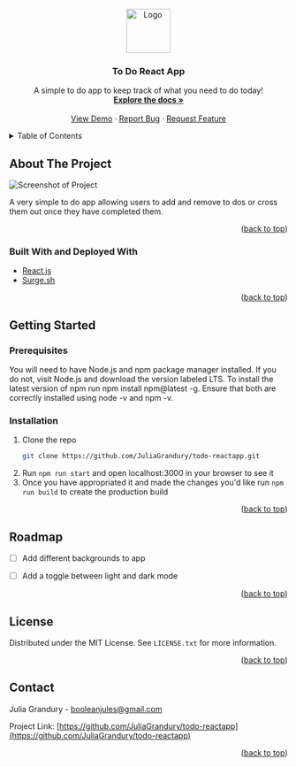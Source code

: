 
<!-- PROJECT LOGO -->
<br />
<div align="center">
  <a href="https://github.com/JuliaGrandury/todo-reactapp">
    <img src="https://img.icons8.com/fluency/64/000000/to-do.png" alt="Logo" width="80" height="80">
  </a>

  <h3 align="center">To Do React App</h3>

  <p align="center">
    A simple to do app to keep track of what you need to do today!
    <br />
    <a href="https://github.com/JuliaGrandury/todo-reactapp"><strong>Explore the docs »</strong></a>
    <br />
    <br />
    <a href="">View Demo</a>
    ·
    <a href="https://github.com/JuliaGrandury/todo-reactapp/issues">Report Bug</a>
    ·
    <a href="https://github.com/JuliaGrandury/todo-reactapp/issues">Request Feature</a>
  </p>
</div>



<!-- TABLE OF CONTENTS -->
<details>
  <summary>Table of Contents</summary>
  <ol>
    <li>
      <a href="#about-the-project">About The Project</a>
      <ul>
        <li><a href="#built-with">Built With</a></li>
      </ul>
    </li>
    <li>
      <a href="#getting-started">Getting Started</a>
      <ul>
        <li><a href="#prerequisites">Prerequisites</a></li>
        <li><a href="#installation">Installation</a></li>
      </ul>
    </li>
    <li><a href="#usage">Usage</a></li>
    <li><a href="#roadmap">Roadmap</a></li>
    <li><a href="#contributing">Contributing</a></li>
    <li><a href="#license">License</a></li>
    <li><a href="#contact">Contact</a></li>
    <li><a href="#acknowledgments">Acknowledgments</a></li>
  </ol>
</details>



<!-- ABOUT THE PROJECT -->
## About The Project

![Screenshot of Project](https://github.com/JuliaGrandury/pokemon-react/blob/10e9316882de2c9f61563de5f7184b1773dfa6a1/todoreact-screenshot.png)

A very simple to do app allowing users to add and remove to dos or cross them out once they have completed them.

<p align="right">(<a href="#top">back to top</a>)</p>


### Built With and Deployed With

* [React.js](https://reactjs.org/)
* [Surge.sh](https://surge.sh/)

<p align="right">(<a href="#top">back to top</a>)</p>



<!-- GETTING STARTED -->
## Getting Started

### Prerequisites

You will need to have Node.js and npm package manager installed. If you do not, visit Node.js and download the version labeled LTS. To install the latest version of npm run npm install npm@latest -g. Ensure that both are correctly installed using node -v and npm -v.

### Installation

1. Clone the repo
   ```sh
   git clone https://github.com/JuliaGrandury/todo-reactapp.git
   ```
2. Run `npm run start` and open localhost:3000 in your browser to see it
3. Once you have appropriated it and made the changes you'd like run `npm run build` to create the production build

<p align="right">(<a href="#top">back to top</a>)</p>



<!-- ROADMAP -->
## Roadmap

- [ ] Add different backgrounds to app 
- [ ] Add a toggle between light and dark mode


<p align="right">(<a href="#top">back to top</a>)</p>



<!-- LICENSE -->
## License

Distributed under the MIT License. See `LICENSE.txt` for more information.

<p align="right">(<a href="#top">back to top</a>)</p>



<!-- CONTACT -->
## Contact

Julia Grandury - booleanjules@gmail.com

Project Link: [https://github.com/JuliaGrandury/todo-reactapp](https://github.com/JuliaGrandury/todo-reactapp)

<p align="right">(<a href="#top">back to top</a>)</p>
